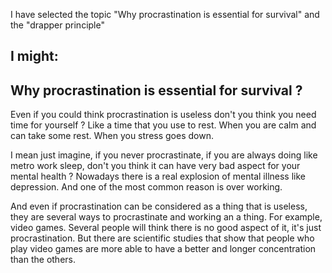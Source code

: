 I have selected the topic "Why procrastination is essential for survival" and the "drapper principle"

I might:
- 


## Why procrastination is essential for survival ?

Even if you could think procrastination is useless don't you think you need time for yourself ? Like a time that you use to rest. When you are calm and can take some rest. When you stress goes down.

I mean just imagine, if you never procrastinate, if you are always doing like metro work sleep, don't you think it can have very bad aspect for your mental health ? Nowadays there is a real explosion of mental illness like depression. And one of the most common reason is over working.

And even if procrastination can be considered as a thing that is useless, they are several ways to procrastinate and working an a thing. For example, video games. Several people will think there is no good aspect of it, it's just procrastination. But there are scientific studies that show that people who play video games are more able to have a better and longer concentration than the others. 
<!--stackedit_data:
eyJoaXN0b3J5IjpbLTIxMDU3ODk3ODhdfQ==
-->